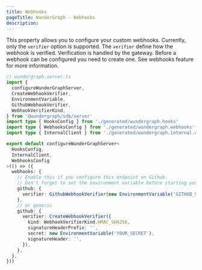 ```yaml
---
title: Webhooks
pageTitle: WunderGraph - Webhooks
description:
---
```


This property allows you to configure your custom webhooks.
Currently, only the `verifier` option is supported.
The `verifier` define how the webhook is verified. Verification is handled by the gateway. Before a webhook can be configured you need to create one. See webhooks feature for more information.

```typescript
// wundergraph.server.ts
import {
  configureWunderGraphServer,
  CreateWebhookVerifier,
  EnvironmentVariable,
  GithubWebhookVerifier,
  WebhookVerifierKind,
} from '@wundergraph/sdk/server'
import type { HooksConfig } from './generated/wundergraph.hooks'
import type { WebhooksConfig } from './generated/wundergraph.webhooks'
import type { InternalClient } from './generated/wundergraph.internal.client'

export default configureWunderGraphServer<
  HooksConfig,
  InternalClient,
  WebhooksConfig
>(() => ({
  webhooks: {
    // Enable this if you configure this endpoint on Github.
    // Don't forget to set the environment variable before starting your WunderNode
    github: {
      verifier: GithubWebhookVerifier(new EnvironmentVariable('GITHUB_SECRET')),
    },
    // or generic
    github: {
      verifier: CreateWebhookVerifier({
        kind: WebhookVerifierKind.HMAC_SHA256,
        signatureHeaderPrefix: '',
        secret: new EnvironmentVariable('YOUR_SECRET'),
        signatureHeader: '',
      }),
    },
  },
}))
```
